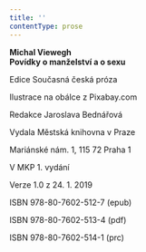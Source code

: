 ```yaml
---
title: ''
contentType: prose
---
```


**Michal Viewegh  
Povídky o manželství a o sexu**

  

Edice Současná česká próza

  

Ilustrace na obálce z Pixabay.com

  

Redakce Jaroslava Bednářová

  

Vydala Městská knihovna v Praze

  

Mariánské nám. 1, 115 72 Praha 1

  

V MKP 1. vydání

  

Verze 1.0 z 24. 1. 2019

  

ISBN 978-80-7602-512-7 (epub)

  

ISBN 978-80-7602-513-4 (pdf)

  

ISBN 978-80-7602-514-1 (prc)
